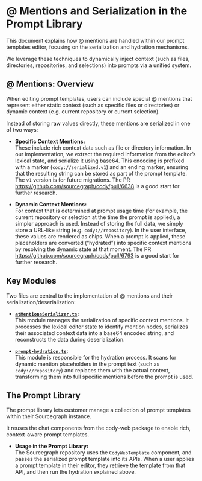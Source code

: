 # @ Mentions and Serialization in the Prompt Library

This document explains how @ mentions are handled within our prompt templates editor, focusing on the serialization and hydration mechanisms. 

We leverage these techniques to dynamically inject context (such as files, directories, repositories, and selections) into prompts via a unified system.

## @ Mentions: Overview

When editing prompt templates, users can include special @ mentions that represent either static context (such as specific files or directories) 
or dynamic context (e.g. current repository or current selection). 

Instead of storing raw values directly, these mentions are serialized in one of two ways:

- **Specific Context Mentions:**  
  These include rich context data such as file or directory information. In our implementation, we extract the required 
  information from the editor’s lexical state, and serialize it using base64. 
  This encoding is prefixed with a marker (`cody://serialized.v1`) and an ending marker, ensuring that the resulting string 
  can be stored as part of the prompt template. The `v1` version is for future migrations.
 The PR https://github.com/sourcegraph/cody/pull/6638 is a good start for further research.

- **Dynamic Context Mentions:**  
  For context that is determined at prompt usage time (for example, the current repository or selection at the time the prompt is applied), 
  a simpler approach is used. Instead of storing the full data, we simply store a URL-like string (e.g. `cody://repository`). 
  In the user interface, these values are rendered as chips. When a prompt is applied, these placeholders 
  are converted (“hydrated”) into specific context mentions by resolving the dynamic state at that moment.
  The PR https://github.com/sourcegraph/cody/pull/6793 is a good start for further research.

## Key Modules

Two files are central to the implementation of @ mentions and their serialization/deserialization:

- **[`atMentionsSerializer.ts`](../../lib/shared/src/lexicalEditor/atMentionsSerializer.ts):**  
  This module manages the serialization of specific context mentions. It processes the lexical editor state 
  to identify mention nodes, serializes their associated context data into a base64 encoded string, 
  and reconstructs the data during deserialization.

- **[`prompt-hydration.ts`](../../vscode/src/prompts/prompt-hydration.ts):**  
  This module is responsible for the hydration process. It scans for dynamic mention placeholders in 
  the prompt text (such as `cody://repository`) and replaces them with the actual context, transforming 
  them into full specific mentions before the prompt is used.

## The Prompt Library

The prompt library lets customer manage a collection of prompt templates within their Sourcegraph instance. 

It reuses the chat components from the cody-web package to enable rich, context-aware prompt templates.

- **Usage in the Prompt Library:**  
  The Sourcegraph repository uses the `CodyWebTemplate` component, and passes the serialized prompt template into its APIs.
  When a user applies a prompt template in their editor, they retrieve the template from that API, and then run the hydration explained above.
